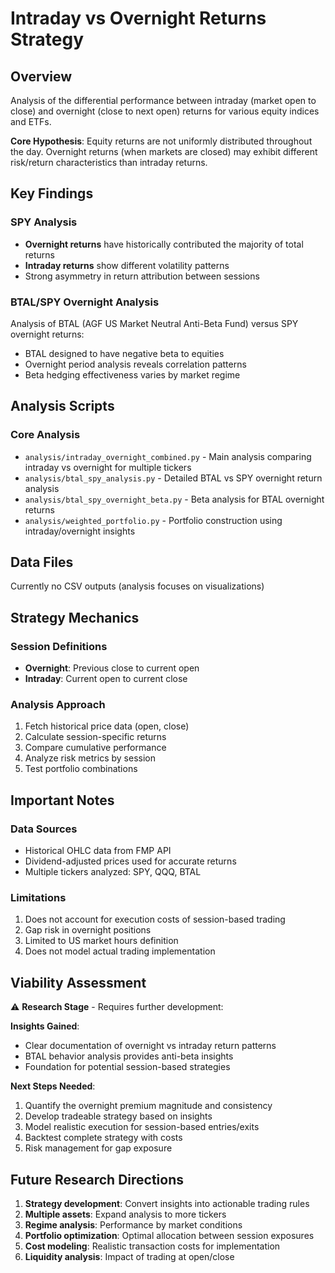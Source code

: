 # Intraday vs Overnight Returns Strategy

## Overview

Analysis of the differential performance between intraday (market open to close) and overnight (close to next open) returns for various equity indices and ETFs.

**Core Hypothesis**: Equity returns are not uniformly distributed throughout the day. Overnight returns (when markets are closed) may exhibit different risk/return characteristics than intraday returns.

## Key Findings

### SPY Analysis
- **Overnight returns** have historically contributed the majority of total returns
- **Intraday returns** show different volatility patterns
- Strong asymmetry in return attribution between sessions

### BTAL/SPY Overnight Analysis
Analysis of BTAL (AGF US Market Neutral Anti-Beta Fund) versus SPY overnight returns:
- BTAL designed to have negative beta to equities
- Overnight period analysis reveals correlation patterns
- Beta hedging effectiveness varies by market regime

## Analysis Scripts

### Core Analysis
- `analysis/intraday_overnight_combined.py` - Main analysis comparing intraday vs overnight for multiple tickers
- `analysis/btal_spy_analysis.py` - Detailed BTAL vs SPY overnight return analysis
- `analysis/btal_spy_overnight_beta.py` - Beta analysis for BTAL overnight returns
- `analysis/weighted_portfolio.py` - Portfolio construction using intraday/overnight insights

## Data Files

Currently no CSV outputs (analysis focuses on visualizations)

## Strategy Mechanics

### Session Definitions
- **Overnight**: Previous close to current open
- **Intraday**: Current open to current close

### Analysis Approach
1. Fetch historical price data (open, close)
2. Calculate session-specific returns
3. Compare cumulative performance
4. Analyze risk metrics by session
5. Test portfolio combinations

## Important Notes

### Data Sources
- Historical OHLC data from FMP API
- Dividend-adjusted prices used for accurate returns
- Multiple tickers analyzed: SPY, QQQ, BTAL

### Limitations
1. Does not account for execution costs of session-based trading
2. Gap risk in overnight positions
3. Limited to US market hours definition
4. Does not model actual trading implementation

## Viability Assessment

⚠️ **Research Stage** - Requires further development:

**Insights Gained**:
- Clear documentation of overnight vs intraday return patterns
- BTAL behavior analysis provides anti-beta insights
- Foundation for potential session-based strategies

**Next Steps Needed**:
1. Quantify the overnight premium magnitude and consistency
2. Develop tradeable strategy based on insights
3. Model realistic execution for session-based entries/exits
4. Backtest complete strategy with costs
5. Risk management for gap exposure

## Future Research Directions

1. **Strategy development**: Convert insights into actionable trading rules
2. **Multiple assets**: Expand analysis to more tickers
3. **Regime analysis**: Performance by market conditions
4. **Portfolio optimization**: Optimal allocation between session exposures
5. **Cost modeling**: Realistic transaction costs for implementation
6. **Liquidity analysis**: Impact of trading at open/close
